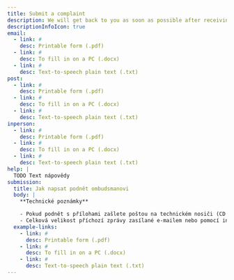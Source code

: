 ```yaml
---
title: Submit a complaint
description: We will get back to you as soon as possible after receiving your submission (complaint or notice), but not later than within 30 days.
descriptionInfoIcon: true
email:
  - link: #
    desc: Printable form (.pdf)
  - link: #
    desc: To fill in on a PC (.docx)
  - link: #
    desc: Text-to-speech plain text (.txt)
post:
  - link: #
    desc: Printable form (.pdf)
  - link: #
    desc: To fill in on a PC (.docx)
  - link: #
    desc: Text-to-speech plain text (.txt)
inperson:
  - link: #
    desc: Printable form (.pdf)
  - link: #
    desc: To fill in on a PC (.docx)
  - link: #
    desc: Text-to-speech plain text (.txt)
help: |
  TODO Text nápovědy
submission:
  title: Jak napsat podnět ombudsmanovi
  body: |
    **Technické poznámky**

    - Pokud podnět s přílohami zašlete poštou na technickém nosiči (CD ROM, Flash Disk), bude vám vrácen jen na výslovné požádání. Při osobním doručení vám nosič obratem vrátíme, pouze si zkopírujeme příslušné dokumenty do datového úložiště podatelny.
    - Celková velikost příchozí zprávy zasílané e-mailem nebo pomocí interaktivního on-line formuláře je omezena na maximálně 20 MB. Zvažte tedy, jaké přílohy s podnětem zaslat a jestli není možné soubory zmenšit. Stejné pravidlo o maximální velikosti platí i pro dokumenty osobně předávané k nahrání na podatelně.
  example-links:
    - link: #
      desc: Printable form (.pdf)
    - link: #
      desc: To fill in on a PC (.docx)
    - link: #
      desc: Text-to-speech plain text (.txt)
---
```

